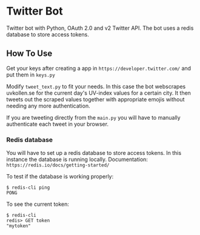 # Twitter Bot
Twitter bot with Python, OAuth 2.0 and v2 Twitter API.
The bot uses a redis database to store access tokens.



## How To Use

Get your keys after creating a app in `https://developer.twitter.com/` and put them in `keys.py`

Modify `tweet_text.py` to fit your needs. In this case the bot webscrapes uvkollen.se for the current day's UV-index values for a certain city. It then tweets out the scraped values together with appropriate emojis without needing any more authentication.

If you are tweeting directly from the `main.py` you will have to manually authenticate each tweet in your browser.



### Redis database

You will have to set up a redis database to store access tokens. In this instance the database is running locally.
Documentation: `https://redis.io/docs/getting-started/`


To test if the database is working properly:
```
$ redis-cli ping
PONG
```


To see the current token:
```
$ redis-cli
redis> GET token
"mytoken"
```
